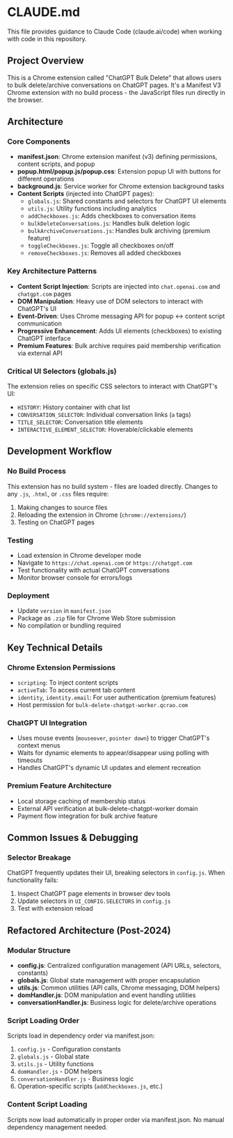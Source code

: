# CLAUDE.md

This file provides guidance to Claude Code (claude.ai/code) when working with code in this repository.

## Project Overview

This is a Chrome extension called "ChatGPT Bulk Delete" that allows users to bulk delete/archive conversations on ChatGPT pages. It's a Manifest V3 Chrome extension with no build process - the JavaScript files run directly in the browser.

## Architecture

### Core Components

- **manifest.json**: Chrome extension manifest (v3) defining permissions, content scripts, and popup
- **popup.html/popup.js/popup.css**: Extension popup UI with buttons for different operations
- **background.js**: Service worker for Chrome extension background tasks
- **Content Scripts** (injected into ChatGPT pages):
  - `globals.js`: Shared constants and selectors for ChatGPT UI elements
  - `utils.js`: Utility functions including analytics
  - `addCheckboxes.js`: Adds checkboxes to conversation items
  - `bulkDeleteConversations.js`: Handles bulk deletion logic
  - `bulkArchiveConversations.js`: Handles bulk archiving (premium feature)
  - `toggleCheckboxes.js`: Toggle all checkboxes on/off
  - `removeCheckboxes.js`: Removes all added checkboxes

### Key Architecture Patterns

- **Content Script Injection**: Scripts are injected into `chat.openai.com` and `chatgpt.com` pages
- **DOM Manipulation**: Heavy use of DOM selectors to interact with ChatGPT's UI
- **Event-Driven**: Uses Chrome messaging API for popup ↔ content script communication
- **Progressive Enhancement**: Adds UI elements (checkboxes) to existing ChatGPT interface
- **Premium Features**: Bulk archive requires paid membership verification via external API

### Critical UI Selectors (globals.js)

The extension relies on specific CSS selectors to interact with ChatGPT's UI:
- `HISTORY`: History container with chat list
- `CONVERSATION_SELECTOR`: Individual conversation links (`a` tags)
- `TITLE_SELECTOR`: Conversation title elements
- `INTERACTIVE_ELEMENT_SELECTOR`: Hoverable/clickable elements

## Development Workflow

### No Build Process
This extension has no build system - files are loaded directly. Changes to any `.js`, `.html`, or `.css` files require:
1. Making changes to source files
2. Reloading the extension in Chrome (`chrome://extensions/`)
3. Testing on ChatGPT pages

### Testing
- Load extension in Chrome developer mode
- Navigate to `https://chat.openai.com` or `https://chatgpt.com`
- Test functionality with actual ChatGPT conversations
- Monitor browser console for errors/logs

### Deployment
- Update `version` in `manifest.json`
- Package as `.zip` file for Chrome Web Store submission
- No compilation or bundling required

## Key Technical Details

### Chrome Extension Permissions
- `scripting`: To inject content scripts
- `activeTab`: To access current tab content
- `identity`, `identity.email`: For user authentication (premium features)
- Host permission for `bulk-delete-chatgpt-worker.qcrao.com`

### ChatGPT UI Integration
- Uses mouse events (`mouseover`, `pointer down`) to trigger ChatGPT's context menus
- Waits for dynamic elements to appear/disappear using polling with timeouts
- Handles ChatGPT's dynamic UI updates and element recreation

### Premium Feature Architecture
- Local storage caching of membership status
- External API verification at bulk-delete-chatgpt-worker domain
- Payment flow integration for bulk archive feature

## Common Issues & Debugging

### Selector Breakage
ChatGPT frequently updates their UI, breaking selectors in `config.js`. When functionality fails:
1. Inspect ChatGPT page elements in browser dev tools
2. Update selectors in `UI_CONFIG.SELECTORS` in `config.js`
3. Test with extension reload

## Refactored Architecture (Post-2024)

### Modular Structure
- **config.js**: Centralized configuration management (API URLs, selectors, constants)
- **globals.js**: Global state management with proper encapsulation
- **utils.js**: Common utilities (API calls, Chrome messaging, DOM helpers)
- **domHandler.js**: DOM manipulation and event handling utilities
- **conversationHandler.js**: Business logic for delete/archive operations

### Script Loading Order
Scripts load in dependency order via manifest.json:
1. `config.js` - Configuration constants
2. `globals.js` - Global state
3. `utils.js` - Utility functions
4. `domHandler.js` - DOM helpers
5. `conversationHandler.js` - Business logic
6. Operation-specific scripts (`addCheckboxes.js`, etc.)

### Content Script Loading
Scripts now load automatically in proper order via manifest.json. No manual dependency management needed.